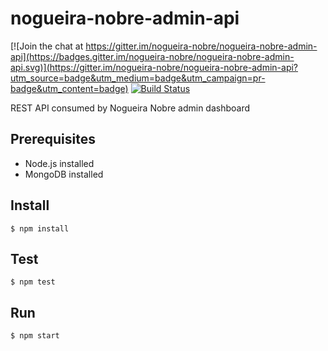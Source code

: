 # nogueira-nobre-admin-api

[![Join the chat at https://gitter.im/nogueira-nobre/nogueira-nobre-admin-api](https://badges.gitter.im/nogueira-nobre/nogueira-nobre-admin-api.svg)](https://gitter.im/nogueira-nobre/nogueira-nobre-admin-api?utm_source=badge&utm_medium=badge&utm_campaign=pr-badge&utm_content=badge) [![Build Status](https://travis-ci.org/nogueira-nobre/nn-api.svg?branch=master)](https://travis-ci.org/nogueira-nobre/nn-api)

REST API consumed by Nogueira Nobre admin dashboard

## Prerequisites
- Node.js installed
- MongoDB installed

## Install

`$ npm install`

## Test

`$ npm test`

## Run

`$ npm start`


